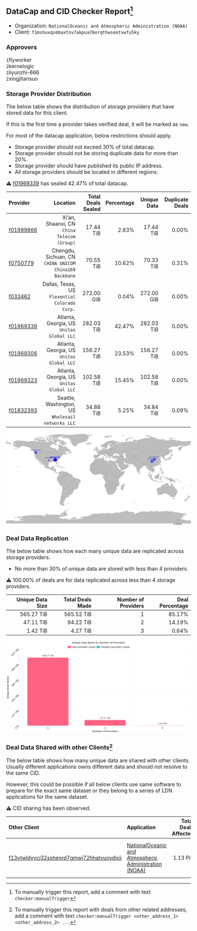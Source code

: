 ## DataCap and CID Checker Report[^1]
 - Organization: `NationalOceanic and Atmospheric Administration (NOAA)`
 - Client: `f1mshuxqsmbaxtov7akpua76orqthwseotvwfu5ky`
### Approvers
`1`flyworker<br/>`2`kernelogic<br/>`1`liyunzhi-666<br/>`2`xingjitansuo

### Storage Provider Distribution
The below table shows the distribution of storage providers that have stored data for this client.

If this is the first time a provider takes verified deal, it will be marked as `new`.

For most of the datacap application, below restrictions should apply.
 - Storage provider should not exceed 30% of total datacap.
 - Storage provider should not be storing duplicate data for more than 20%.
 - Storage provider should have published its public IP address.
 - All storage providers should be located in different regions.

⚠️ [f01969339](https://filfox.info/en/address/f01969339) has sealed 42.47% of total datacap.

| Provider                                              |                                                  Location | Total Deals Sealed | Percentage | Unique Data | Duplicate Deals |
| :---------------------------------------------------- | --------------------------------------------------------: | -----------------: | ---------: | ----------: | --------------: |
| [f01989866](https://filfox.info/en/address/f01989866) |            Xi’an, Shaanxi, CN<br/>`China Telecom (Group)` |          17.44 TiB |      2.63% |   17.44 TiB |           0.00% |
| [f0750779](https://filfox.info/en/address/f0750779)   | Chengdu, Sichuan, CN<br/>`CHINA UNICOM China169 Backbone` |          70.55 TiB |     10.62% |   70.33 TiB |           0.31% |
| [f033462](https://filfox.info/en/address/f033462)     |         Dallas, Texas, US<br/>`Flexential Colorado Corp.` |         272.00 GiB |      0.04% |  272.00 GiB |           0.00% |
| [f01969339](https://filfox.info/en/address/f01969339) |              Atlanta, Georgia, US<br/>`Unitas Global LLC` |         282.03 TiB |     42.47% |  282.03 TiB |           0.00% |
| [f01969306](https://filfox.info/en/address/f01969306) |              Atlanta, Georgia, US<br/>`Unitas Global LLC` |         156.27 TiB |     23.53% |  156.27 TiB |           0.00% |
| [f01969323](https://filfox.info/en/address/f01969323) |              Atlanta, Georgia, US<br/>`Unitas Global LLC` |         102.58 TiB |     15.45% |  102.58 TiB |           0.00% |
| [f01832393](https://filfox.info/en/address/f01832393) |      Seattle, Washington, US<br/>`Wholesail networks LLC` |          34.88 TiB |      5.25% |   34.84 TiB |           0.09% |

<img src="https://raw.githubusercontent.com/data-preservation-programs/filplus-checker-assets/main/filecoin-project/filecoin-plus-large-datasets/issues/1682/1679841822044.png"/>

### Deal Data Replication
The below table shows how each many unique data are replicated across storage providers.

- No more than 30% of unique data are stored with less than 4 providers.

⚠️ 100.00% of deals are for data replicated across less than 4 storage providers.

| Unique Data Size | Total Deals Made | Number of Providers | Deal Percentage |
| ---------------: | ---------------: | ------------------: | --------------: |
|       565.27 TiB |       565.52 TiB |                   1 |          85.17% |
|        47.11 TiB |        94.22 TiB |                   2 |          14.19% |
|         1.42 TiB |         4.27 TiB |                   3 |           0.64% |

<img src="https://raw.githubusercontent.com/data-preservation-programs/filplus-checker-assets/main/filecoin-project/filecoin-plus-large-datasets/issues/1682/1679841825174.png"/>

### Deal Data Shared with other Clients[^3]
The below table shows how many unique data are shared with other clients.
Usually different applications owns different data and should not resolve to the same CID.

However, this could be possible if all below clients use same software to prepare for the exact same dataset or they belong to a series of LDN applications for the same dataset.

⚠️ CID sharing has been observed.

| Other Client                                                                                                          | Application                                                                                                                             | Total Deals Affected | Unique CIDs | Approvers                                                                                                      |
| :-------------------------------------------------------------------------------------------------------------------- | :-------------------------------------------------------------------------------------------------------------------------------------- | -------------------: | ----------: | :------------------------------------------------------------------------------------------------------------- |
| [f13vtwldyycj32sxhenrd7gmwj72hhatvuoydjxii](https://filfox.info/en/address/f13vtwldyycj32sxhenrd7gmwj72hhatvuoydjxii) | [NationalOceanic and Atmospheric Administration \(NOAA\)](https://github.com/filecoin-project/filecoin-plus-large-datasets/issues/1483) |             1.13 PiB |      15,432 | `1`cryptowhizzard<br/>`1`flyworker<br/>`1`herrehesse<br/>`3`kernelogic<br/>`1`liyunzhi-666<br/>`3`xingjitansuo |

[^1]: To manually trigger this report, add a comment with text `checker:manualTrigger`

[^2]: Deals from those addresses are combined into this report as they are specified with `checker:manualTrigger`

[^3]: To manually trigger this report with deals from other related addresses, add a comment with text `checker:manualTrigger <other_address_1> <other_address_2> ...`

